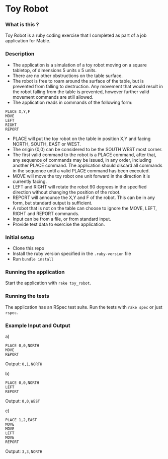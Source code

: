 # Toy Robot

### What is this ?

Toy Robot is a ruby coding exercise that I completed as part of a job application for Mable.  
### Description
- The application is a simulation of a toy robot moving on a square tabletop, 
  of dimensions 5 units x 5 units.
- There are no other obstructions on the table surface.
- The robot is free to roam around the surface of the table, but is 
  prevented from falling to destruction. Any movement that would result in the 
  robot falling from the table is prevented, however further valid 
  movement commands are still allowed.
- The application reads in commands of the following form:

```
PLACE X,Y,F
MOVE
LEFT
RIGHT
REPORT
```

- PLACE will put the toy robot on the table in position X,Y and facing NORTH,
  SOUTH, EAST or WEST.
- The origin (0,0) can be considered to be the SOUTH WEST most corner.
- The first valid command to the robot is a PLACE command, after that, any
  sequence of commands may be issued, in any order, including another PLACE
  command. The application should discard all commands in the sequence until a
  valid PLACE command has been executed.
- MOVE will move the toy robot one unit forward in the direction it is currently
  facing.
- LEFT and RIGHT will rotate the robot 90 degrees in the specified direction
  without changing the position of the robot.
- REPORT will announce the X,Y and F of the robot. This can be in any form, but
  standard output is sufficient.
- A robot that is not on the table can choose to ignore the MOVE, LEFT, RIGHT
  and REPORT commands.
- Input can be from a file, or from standard input.
- Provide test data to exercise the application.

### Initial setup

- Clone this repo
- Install the ruby version specified in the `.ruby-version` file
- Run `bundle install`

### Running the application

Start the application with `rake toy_robot`.

### Running the tests

The application has an RSpec test suite. Run the tests with `rake spec` or just `rspec`.

### Example Input and Output
a)
```
PLACE 0,0,NORTH
MOVE
REPORT
```
Output: `0,1,NORTH`

b)
```
PLACE 0,0,NORTH
LEFT
REPORT
```
Output: `0,0,WEST`

c)
```
PLACE 1,2,EAST
MOVE
MOVE
LEFT
MOVE
REPORT
```
Output: `3,3,NORTH`
